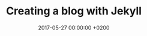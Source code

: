 ---
layout: post
title:  "Creating a blog with Jekyll"
date:   2017-05-27 00:00:00 +0200
categories:  [Spring, Java, Error Handling, Code Style]
---